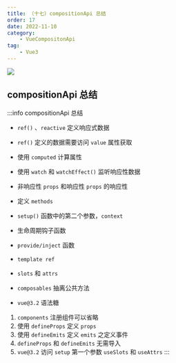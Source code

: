```yaml
---
title: （十七）compositionApi 总结
order: 17
date: 2022-11-10
category:
    - VueCompositonApi
tag: 
    - Vue3
---
```


![](https://image.zswei.xyz/img/202211121817662.webp)

## compositionApi 总结
:::info compositionApi 总结

- `ref()` 、`reactive` 定义响应式数据

- `ref()` 定义的数据需要访问 `value` 属性获取

- 使用 `computed` 计算属性

- 使用 `watch` 和 `watchEffect()` 监听响应性数据

- 非响应性 `props` 和响应性 `props` 的响应性

- 定义 `methods`

- `setup()` 函数中的第二个参数，`context`

- 生命周期钩子函数

- `provide/inject` 函数

- `template ref`

- `slots` 和 `attrs`

- `composables` 抽离公共方法

- `vue@3.2` 语法糖
1. `components` 注册组件可以省略
2. 使用 `defineProps` 定义 `props`
3. 使用 `defineEmits` 定义 `emits` 之定义事件
4. `defineProps` 和 `defineEmits` 无需导入
5. `vue@3.2` 访问 `setup` 第一个参数 `useSlots` 和 `useAttrs`
:::

